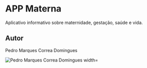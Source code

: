 # APP Materna

Aplicativo informativo sobre maternidade, gestação, saúde e vida.

## Autor

Pedro Marques Correa Domingues

<div align="left">
<img src="https://github.com/pedromcd/appMaterna/assets/134101420/5dcf0f0a-3455-4ca7-87c2-e067ea879428" alt="Pedro Marques Correa Domingues width="350px"/>
</div>
